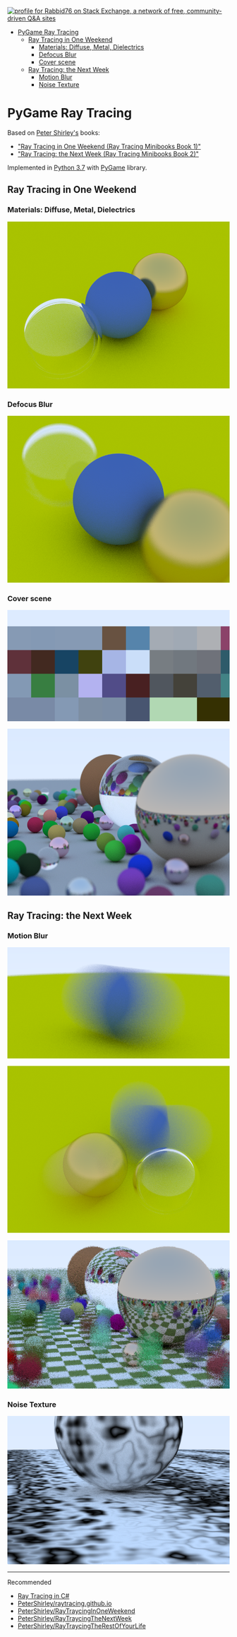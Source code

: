 <a href="https://stackexchange.com/users/7322082/rabbid76"><img src="https://stackexchange.com/users/flair/7322082.png" width="208" height="58" alt="profile for Rabbid76 on Stack Exchange, a network of free, community-driven Q&amp;A sites" title="profile for Rabbid76 on Stack Exchange, a network of free, community-driven Q&amp;A sites" /></a>

<!-- TOC -->

- [PyGame Ray Tracing](#pygame-ray-tracing)
  - [Ray Tracing in One Weekend](#ray-tracing-in-one-weekend)
    - [Materials: Diffuse, Metal, Dielectrics](#materials-diffuse-metal-dielectrics)
    - [Defocus Blur](#defocus-blur)
    - [Cover scene](#cover-scene)
  - [Ray Tracing: the Next Week](#ray-tracing-the-next-week)
    - [Motion Blur](#motion-blur)
    - [Noise Texture](#noise-texture)

<!-- /TOC -->

# PyGame Ray Tracing

Based on [Peter Shirley's](https://research.nvidia.com/person/peter-shirley) books: 
- ["Ray Tracing in One Weekend (Ray Tracing Minibooks Book 1)"](https://www.goodreads.com/book/show/28794030-ray-tracing-in-one-weekend)
- ["Ray Tracing: the Next Week (Ray Tracing Minibooks Book 2)"](https://www.amazon.com/Ray-Tracing-Weekend-Minibooks-Book-ebook/dp/B01B5AODD8)

Implemented in [Python 3.7](https://www.python.org/) with [PyGame](https://www.pygame.org/wiki/about) library.

## Ray Tracing in One Weekend

### Materials: Diffuse, Metal, Dielectrics

![materials](rendering/rt_1_materials.png)

### Defocus Blur

![defocus blur](rendering/rt_1_defocus_blur.png)

### Cover scene

![rendering process](rendering/rt_1_capture_1.gif)

![final](rendering/rt_1_rendering_1.png)

## Ray Tracing: the Next Week

### Motion Blur

![motion blur 1](rendering/rt_2_motion_blur_1.png)

![motion blur 3](rendering/rt_2_motion_blur_3.png)

![motion blur 4](rendering/rt_2_motion_blur_4.png)

### Noise Texture

![noise texture marble](rendering/rt_2_noise_texture_marble.png)

---

Recommended

- [Ray Tracing in C#](https://github.com/Rabbid76/c_sharp_raytrace_examples)
- [PeterShirley/raytracing.github.io](https://github.com/RayTracing/raytracing.github.io)
- [PeterShirley/RayTraycingInOneWeekend](https://github.com/RayTracing/InOneWeekend)
- [PeterShirley/RayTraycingTheNextWeek](https://github.com/RayTracing/TheNextWeek)
- [PeterShirley/RayTraycingTheRestOfYourLife](https://github.com/RayTracing/TheRestOfYourLife)
